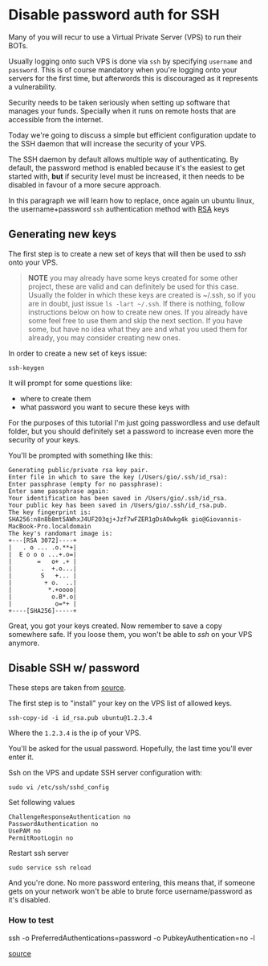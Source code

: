 # Disable password auth for SSH

Many of you will recur to use a Virtual Private Server (VPS) to run their BOTs.

Usually logging onto such VPS is done via `ssh` by specifying `username` and `password`. This is of course mandatory
when you're logging onto your servers for the first time, but afterwords this is discouraged as it represents a 
vulnerability.

Security needs to be taken seriously when setting up software that manages your funds. Specially when it runs on remote
hosts that are accessible from the internet.

Today we're going to discuss a simple but efficient configuration update to the SSH daemon that will increase the security of your VPS.

The SSH daemon by default allows multiple way of authenticating. By default, the password method is enabled because it's the
easiest to get started with, **but** if security level must be increased, it then needs to be disabled in favour of a
more secure approach.

In this paragraph we will learn how to replace, once again un ubuntu linux, the username+password `ssh` authentication 
method with [RSA](https://en.wikipedia.org/wiki/RSA_(cryptosystem)) keys 

## Generating new keys

The first step is to create a new set of keys that will then be used to _ssh_ onto your VPS.

> **NOTE** you may already have some keys created for some other project, these are valid and can definitely be
> used for this case. Usually the folder in which these keys are created is ~/.ssh, so if you are in doubt, just issue
> `ls -lart ~/.ssh`. If there is nothing, follow instructions below on how to create new ones. If you already have some
> feel free to use them and skip the next section. If you have some, but have no idea what they are and what you used them
> for already, you may consider creating new ones.

In order to create a new set of keys issue:

```ssh-keygen```

It will prompt for some questions like:
* where to create them
* what password you want to secure these keys with

For the purposes of this tutorial I'm just going passwordless and use default folder, but you should definitely set a password
to increase even more the security of your keys.

You'll be prompted with something like this:

```shell
Generating public/private rsa key pair.
Enter file in which to save the key (/Users/gio/.ssh/id_rsa):
Enter passphrase (empty for no passphrase):
Enter same passphrase again:
Your identification has been saved in /Users/gio/.ssh/id_rsa.
Your public key has been saved in /Users/gio/.ssh/id_rsa.pub.
The key fingerprint is:
SHA256:n8n8b8mt5AWhxJ4UF2O3qj+Jzf7wFZER1gDsAOwkg4k gio@Giovannis-MacBook-Pro.localdomain
The key's randomart image is:
+---[RSA 3072]----+
|   . o ... .o.**+|
|  E o o o ...+.o=|
|       =   o+ .+ |
|        .  +.o...|
|        S   +... |
|         + o.  ..|
|          *.+oooo|
|           o.B*.o|
|            o=*+ |
+----[SHA256]-----+
```

Great, you got your keys created. Now remember to save a copy somewhere safe. If you loose them, you won't be able to
_ssh_ on your VPS anymore.

## Disable SSH w/ password

These steps are taken from [source](https://www.cyberciti.biz/faq/how-to-disable-ssh-password-login-on-linux/).

The first step is to "install" your key on the VPS list of allowed keys.

`ssh-copy-id -i id_rsa.pub ubuntu@1.2.3.4`

Where the `1.2.3.4` is the ip of your VPS.

You'll be asked for the usual password. Hopefully, the last time you'll ever enter it.

Ssh on the VPS and update SSH server configuration with:

`sudo vi /etc/ssh/sshd_config`

Set following values

```
ChallengeResponseAuthentication no
PasswordAuthentication no
UsePAM no
PermitRootLogin no
```

Restart ssh server

`sudo service ssh reload`

And you're done. No more password entering, this means that, if someone gets on your network won't be able to
brute force username/password as it's disabled.

### How to test

ssh -o PreferredAuthentications=password -o PubkeyAuthentication=no <host> -l <user>

[source](https://unix.stackexchange.com/questions/15138/how-to-force-ssh-client-to-use-only-password-auth)
